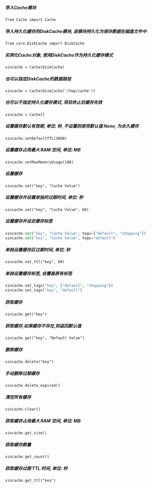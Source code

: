 ##### 导入Cache模块
``` from Cache import Cache ```

##### 导入持久化缓存的DiskCache模块, 该模块持久化为保存数据在磁盘文件中
``` from core.DiskCache import DiskCache ```

##### 实例化Cache对象, 使用DiskCache作为持久化缓存模式
``` xincache = Cache(DiskCache) ```

##### 也可以指定DiskCache的数据路径
``` xincache = Cache(DiskCache('/tmp/cache')) ```

##### 也可以不指定持久化缓存模式, 项目终止后缓存失效
``` xincache = Cache() ```

##### 设置缓存默认有效期, 单位: 秒, 不设置则使用默认值 None, 为永久缓存
``` xincache.setDefaultTTL(3600) ```

##### 设置缓存占用最大 RAM 空间, 单位: MB
``` xincache.setMaxMemoryUsage(100) ```

##### 设置缓存
``` xincache.set("key", "Cache Value") ```

##### 设置缓存并设置单独的过期时间, 单位: 秒
``` xincache.set("key", "Cache Value", 60) ```

##### 设置缓存并设定缓存标签
```python
xincache.set("key", "Cache Value", tags=["default", "shopping"]) 
xincache.set("key", "Cache Value", tags="default")
```

##### 单独设置缓存区过期时间, 单位: 秒
``` xincache.set_ttl("key", 60) ```

##### 单独设置缓存标签, 会覆盖原有标签
```python
xincache.set_tags("key", ["default", "shopping"])
xincache.set_tags("key", "default")
```

##### 获取缓存
``` xincache.get("key") ```

##### 获取缓存,如果缓存不存在,则返回默认值
``` xincache.get("key", "Default Value") ```

##### 删除缓存
``` xincache.delete("key") ```

##### 手动删除过期缓存
``` xincache.delete_expired() ```

##### 清空所有缓存
``` xincache.clear() ```

##### 获取缓存占用最大 RAM 空间, 单位: MB
``` xincache.get_size() ```

##### 获取缓存数量
``` xincache.get_count() ```

##### 获取缓存过期 TTL 时间, 单位: 秒
``` xincache.get_ttl("key") ```